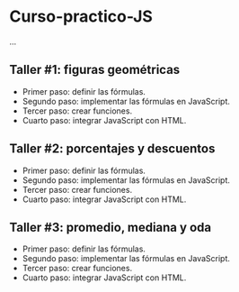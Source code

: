 # Curso-practico-JS

...

## Taller #1: figuras geométricas

- Primer paso: definir las fórmulas.
- Segundo paso: implementar las fórmulas en JavaScript.
- Tercer paso: crear funciones.
- Cuarto paso: integrar JavaScript con HTML. 


## Taller #2: porcentajes y descuentos

- Primer paso: definir las fórmulas.
- Segundo paso: implementar las fórmulas en JavaScript.
- Tercer paso: crear funciones.
- Cuarto paso: integrar JavaScript con HTML. 


## Taller #3: promedio, mediana y oda

- Primer paso: definir las fórmulas.
- Segundo paso: implementar las fórmulas en JavaScript.
- Tercer paso: crear funciones.
- Cuarto paso: integrar JavaScript con HTML. 